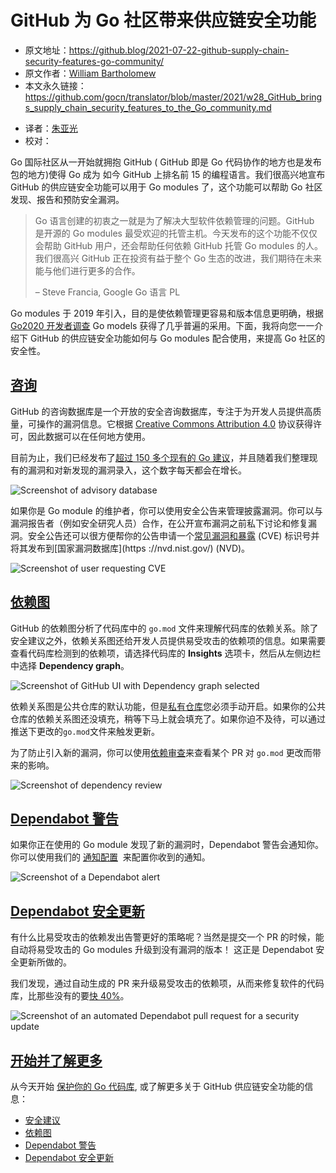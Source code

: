 # GitHub 为 Go 社区带来供应链安全功能

* 原文地址：https://github.blog/2021-07-22-github-supply-chain-security-features-go-community/
* 原文作者：[William Bartholomew](https://github.blog/author/iamwillbar/)
* 本文永久链接：https://github.com/gocn/translator/blob/master/2021/w28_GitHub_brings_supply_chain_security_features_to_the_Go_community.md

- 译者：[朱亚光](https://github.com/zhuyaguang)
- 校对：

Go 国际社区从一开始就拥抱 GitHub ( GitHub 即是 Go 代码协作的地方也是发布包的地方)使得 Go 成为 如今 GitHub 上排名前 15 的编程语言。我们很高兴地宣布 GitHub 的供应链安全功能可以用于 Go modules 了，这个功能可以帮助 Go 社区发现、报告和预防安全漏洞。

> Go 语言创建的初衷之一就是为了解决大型软件依赖管理的问题。GitHub 是开源的 Go modules 最受欢迎的托管主机。今天发布的这个功能不仅仅会帮助 GitHub 用户，还会帮助任何依赖 GitHub 托管 Go modules 的人。我们很高兴 GitHub 正在投资有益于整个 Go 生态的改进，我们期待在未来能与他们进行更多的合作。
>
> – Steve Francia, Google Go 语言 PL

Go modules 于 2019 年引入，目的是使依赖管理更容易和版本信息更明确，根据 [Go2020 开发者调查](https://blog.golang.org/survey2020-results)  Go models 获得了几乎普遍的采用。下面，我将向您一一介绍下 GitHub 的供应链安全功能如何与 Go modules 配合使用，来提高 Go 社区的安全性。

## [咨询](https://github.blog/2021-07-22-github-supply-chain-security-features-go-community/#advisories)

GitHub 的咨询数据库是一个开放的安全咨询数据库，专注于为开发人员提供高质量，可操作的漏洞信息。它根据 [Creative Commons Attribution 4.0](https://creativecommons.org/licenses/by/4.0/) 协议获得许可，因此数据可以在任何地方使用。

目前为止，我们已经发布了[超过 150 多个现有的 Go 建议](https://github.com/advisories?query=ecosystem%3Ago)，并且随着我们整理现有的漏洞和对新发现的漏洞录入，这个数字每天都会在增长。

![Screenshot of advisory database](../static/images/w28_GitHub_brings_supply_chain_security_features_to_the_Go_community/1.png)

如果你是 Go module 的维护者，你可以使用安全公告来管理披露漏洞。你可以与漏洞报告者（例如安全研究人员）合作，在公开宣布漏洞之前私下讨论和修复漏洞。安全公告还可以很方便帮你的公告申请一个[常见漏洞和暴露](https://cve.mitre.org/) (CVE) 标识号并将其发布到[国家漏洞数据库](https ://nvd.nist.gov/) (NVD)。

![Screenshot of user requesting CVE](../static/images/w28_GitHub_brings_supply_chain_security_features_to_the_Go_community/2.png)

## [依赖图](https://github.blog/2021-07-22-github-supply-chain-security-features-go-community/#dependency-graph)

GitHub 的依赖图分析了代码库中的 `go.mod` 文件来理解代码库的依赖关系。除了安全建议之外，依赖关系图还给开发人员提供易受攻击的依赖项的信息。如果需要查看代码库检测到的依赖项，请选择代码库的 **Insights** 选项卡，然后从左侧边栏中选择 **Dependency graph**。

![Screenshot of GitHub UI with Dependency graph selected](../static/images/w28_GitHub_brings_supply_chain_security_features_to_the_Go_community/3.png)

依赖关系图是公共仓库的默认功能，但是[私有仓库](https://docs.github.com/en/code-security/getting-started/securing-your-repository#managing-the-dependency-graph)您必须手动开启。如果你的公共仓库的依赖关系图还没填充，稍等下马上就会填充了。如果你迫不及待，可以通过推送下更改的`go.mod`文件来触发更新。

为了防止引入新的漏洞，你可以使用[依赖审查](https://docs.github.com/en/github/collaborating-with-pull-requests/reviewing-changes-in-pull-requests/reviewing-dependency-changes-in-a-pull-request#about-dependency-review)来查看某个 PR 对 `go.mod` 更改而带来的影响。

![Screenshot of dependency review](../static/images/w28_GitHub_brings_supply_chain_security_features_to_the_Go_community/4.png)

## [Dependabot 警告](https://github.blog/2021-07-22-github-supply-chain-security-features-go-community/#dependabot-alerts)

如果你正在使用的 Go module 发现了新的漏洞时，Dependabot 警告会通知你。你可以使用我们的 [通知配置](https://docs.github.com/en/code-security/supply-chain-security/managing-vulnerabilities-in-your-projects-dependencies/configuring-notifications-for-vulnerable-dependencies)  来配置你收到的通知。

![Screenshot of a Dependabot alert](../static/images/w28_GitHub_brings_supply_chain_security_features_to_the_Go_community/5.png)

## [Dependabot 安全更新](https://github.blog/2021-07-22-github-supply-chain-security-features-go-community/#dependabot-security-updates)

有什么比易受攻击的依赖发出告警更好的策略呢？当然是提交一个 PR 的时候，能自动将易受攻击的 Go modules 升级到没有漏洞的版本！ 这正是 Dependabot 安全更新所做的。

我们发现，通过自动生成的 PR 来升级易受攻击的依赖项，从而来修复软件的代码库，比那些没有的要[快 40%](https://octoverse.github.com/static/github-octoverse-2020-security-report.pdf)。

![Screenshot of an automated Dependabot pull request for a security update](../static/images/w28_GitHub_brings_supply_chain_security_features_to_the_Go_community/6.png)

## [开始并了解更多](https://github.blog/2021-07-22-github-supply-chain-security-features-go-community/#get-started-and-learn-more)

从今天开始 [保护你的 Go 代码库](https://docs.github.com/en/code-security/getting-started/securing-your-repository), 或了解更多关于 GitHub 供应链安全功能的信息：

-   [安全建议](https://docs.github.com/en/code-security/security-advisories/about-github-security-advisories)
-   [依赖图](https://docs.github.com/en/code-security/supply-chain-security/understanding-your-software-supply-chain/about-the-dependency-graph)
-   [Dependabot 警告](https://docs.github.com/en/code-security/supply-chain-security/managing-vulnerabilities-in-your-projects-dependencies/about-alerts-for-vulnerable-dependencies)
-   [Dependabot 安全更新](https://docs.github.com/en/code-security/supply-chain-security/managing-vulnerabilities-in-your-projects-dependencies/about-dependabot-security-updates)

